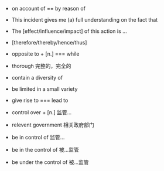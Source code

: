 
+ on account of == by reason of

+ This incident gives me (a) full understanding on the fact that

+ The \[effect/influence/impact\] of this action is ...

+ \[therefore/thereby/hence/thus\]

+ opposite to + \[n.\] === while

+ thorough 完整的，完全的

+ contain a diversity of

+ be limited in a small variety

+ give rise to === lead to

+ control over + \[n.\] 监管...

+ relevent government 相关政府部门

+ be in control of 监管...

+ be in the control of 被...监管

+ be under the control of 被...监管

